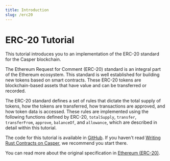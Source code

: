 ```yaml
---
title: Introduction
slug: /erc20
---
```


# ERC-20 Tutorial

This tutorial introduces you to an implementation of the ERC-20 standard for the Casper blockchain.

The Ethereum Request for Comment (ERC-20) standard is an integral part of the Ethereum ecosystem. This standard is well established for building new tokens based on smart contracts. These ERC-20 tokens are blockchain-based assets that have value and can be transferred or recorded.

The ERC-20 standard defines a set of rules that dictate the total supply of tokens, how the tokens are transferred, how transactions are approved, and how token data is accessed. These rules are implemented using the following functions defined by ERC-20, `totalSupply`, `transfer`, `transferFrom`, `approve`, `balanceOf`, and `allowance`, which are described in detail within this tutorial.

The code for this tutorial is available in [GitHub](https://github.com/casper-ecosystem/erc20). If you haven't read [Writing Rust Contracts on Casper](https://docs.casperlabs.io/en/latest/dapp-dev-guide/writing-contracts/writing-rust-contracts.html), we recommend you start there.

You can read more about the original specification in [Ethereum (ERC-20)](https://eips.ethereum.org/EIPS/eip-20#specification).
